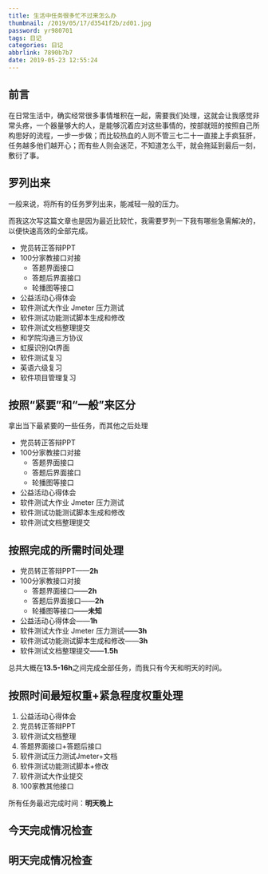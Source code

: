 ```yaml
---
title: 生活中任务很多忙不过来怎么办
thumbnail: /2019/05/17/d3541f2b/zd01.jpg
password: yr980701
tags: 日记
categories: 日记
abbrlink: 7890b7b7
date: 2019-05-23 12:55:24
---
```


## 前言

在日常生活中，确实经常很多事情堆积在一起，需要我们处理，这就会让我感觉非常头疼，一个器量够大的人，是能够沉着应对这些事情的，按部就班的按照自己所构思好的流程，一步一步做；而比较热血的人则不管三七二十一直接上手疯狂肝，任务越多他们越开心；而有些人则会迷茫，不知道怎么干，就会拖延到最后一刻，敷衍了事。

<!--More-->

## 罗列出来

一般来说，将所有的任务罗列出来，能减轻一般的压力。

而我这次写这篇文章也是因为最近比较忙，我需要罗列一下我有哪些急需解决的，以便快速高效的全部完成。

- 党员转正答辩PPT
- 100分家教接口对接
  - 答题界面接口
  - 答题后界面接口
  - 轮播图等接口
- 公益活动心得体会
- 软件测试大作业 Jmeter 压力测试
- 软件测试功能测试脚本生成和修改
- 软件测试文档整理提交
- 和学院沟通三方协议
- 虹膜识别Qt界面
- 软件测试复习
- 英语六级复习
- 软件项目管理复习

## 按照“紧要”和“一般”来区分

拿出当下最紧要的一些任务，而其他之后处理

- 党员转正答辩PPT
- 100分家教接口对接
  - 答题界面接口
  - 答题后界面接口
  - 轮播图等接口
- 公益活动心得体会
- 软件测试大作业 Jmeter 压力测试
- 软件测试功能测试脚本生成和修改
- 软件测试文档整理提交

## 按照完成的所需时间处理

- 党员转正答辩PPT——**2h**
- 100分家教接口对接
  - 答题界面接口——**2h**
  - 答题后界面接口——**2h**
  - 轮播图等接口——**未知**
- 公益活动心得体会——**1h**
- 软件测试大作业 Jmeter 压力测试——**3h**
- 软件测试功能测试脚本生成和修改——**3h**
- 软件测试文档整理提交——**1.5h**

总共大概在**13.5-16h**之间完成全部任务，而我只有今天和明天的时间。

## 按照时间最短权重+紧急程度权重处理

1. 公益活动心得体会
2. 党员转正答辩PPT
3. 软件测试文档整理
4. 答题界面接口+答题后接口
5. 软件测试压力测试Jmeter+文档
6. 软件测试功能测试脚本+修改
7. 软件测试大作业提交
8. 100家教其他接口

所有任务最迟完成时间：**明天晚上**

## 今天完成情况检查



## 明天完成情况检查



